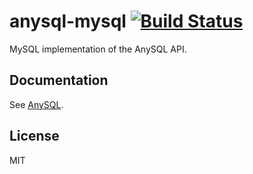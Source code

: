 # anysql-mysql [![Build Status](https://travis-ci.org/object-layer/anysql-sql.svg?branch=master)](https://travis-ci.org/object-layer/anysql-sql)

MySQL implementation of the AnySQL API.

## Documentation

See [AnySQL](https://www.npmjs.com/package/anysql).

## License

MIT
